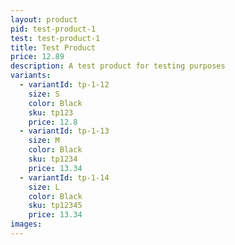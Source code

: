 ```yaml
---
layout: product
pid: test-product-1
test: test-product-1
title: Test Product
price: 12.89
description: A test product for testing purposes
variants:
  - variantId: tp-1-12
    size: S
    color: Black
    sku: tp123
    price: 12.8
  - variantId: tp-1-13
    size: M
    color: Black
    sku: tp1234
    price: 13.34
  - variantId: tp-1-14
    size: L
    color: Black
    sku: tp12345
    price: 13.34
images:
---
```

